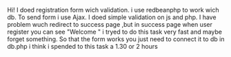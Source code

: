 Hi!
I doed registration form wich validation.
i use redbeanphp to work wich db.
To send form i use Ajax.
I doed simple validation on js and php.
I have problem wuch redirect to success page ,but in success page when user register you can see "Welcome <email>"
i tryed to do this task very fast and maybe forget something.
So that the form works you just need to connect it to db in db.php
i think i spended to this task a 1.30 or 2 hours